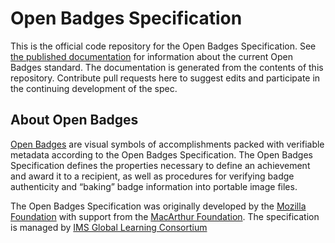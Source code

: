 # Open Badges Specification
This is the official code repository for the Open Badges Specification. See [the published documentation](https://openbadgespec.org) for information about the current Open Badges standard. The documentation is generated from the contents of this repository. Contribute pull requests here to suggest edits and participate in the continuing development of the spec.

## About Open Badges
[Open Badges](http://openbadges.org) are visual symbols of accomplishments packed with verifiable metadata according to the Open Badges Specification. The Open Badges Specification defines the properties necessary to define an achievement and award it to a recipient, as well as procedures for verifying badge authenticity and “baking” badge information into portable image files.

The Open Badges Specification was originally developed by the [Mozilla Foundation](http://mozillafoundation.org) with support from the [MacArthur Foundation](https://www.macfound.org/). The specification is managed by [IMS Global Learning Consortium](https://www.imsglobal.org/)
